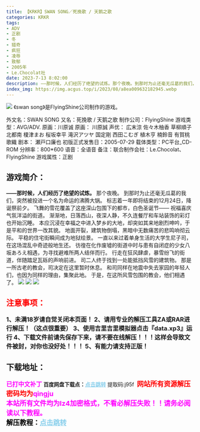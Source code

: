 ```yaml
---
title: 【KRKR】SWAN SONG／死挽歌 / 天鹅之歌
categories: KRKR
tags:
- ADV
- 正剧
- 冬
- 猎奇
- 疯狂
- 凌辱
- 致郁
- 2005年
- Le.Chocolat社
date: 2023-7-13 8:02:00
description: ——那时候，人们经历了绝望的试炼。那个夜晚。到那时为止还毫无瓜葛的我们，突然被投进一个名为命运的沸腾大锅。标志着一年即将结束的12月24日，降诞祭前夕。飞舞的雪花覆盖了这座深山包围下的都市，白色圣诞节——祝福喜庆气氛洋溢的街道。渐渐地，日落西山，夜深人静，不久连餐厅和车站装饰的彩灯也开始沉睡。
index_img: https://img.acgus.top/i/2023/08/a8ea009632182945.webp
---
```

![](https://img.acgus.top/i/2023/08/a8ea009632182945.webp)
《swan song》是FlyingShine公司制作的游戏。

外文名：SWAN SONG
又名：死挽歌 / 天鹅之歌
制作公司：FlyingShine
游戏类型：AVG/ADV.
原画：川原诚
原画： 川原誠
声优： 広末涼 佐々木柚香 草柳順子 北都南 榎津まお 桜坂幸平 滝沢アツヤ 国定剛 西田こむぎ 植木亨 楠鈴音 有賀桃 歌織
剧本： 瀬戸口廉也
初版正式发售日：2005-07-29
载体类型：PC平台_CD-ROM
分辨率：800*600
语音：全语音
备注：联合制作会社：Le.Chocolat、FlyingShine
游戏属性：正剧

## 游戏简介：
**——那时候，人们经历了绝望的试炼。**
那个夜晚。
到那时为止还毫无瓜葛的我们，突然被投进一个名为命运的沸腾大锅。
标志着一年即将结束的12月24日，降诞祭前夕。
飞舞的雪花覆盖了这座深山包围下的都市，白色圣诞节——
祝福喜庆气氛洋溢的街道。
渐渐地，日落西山，夜深人静，不久连餐厅和车站装饰的彩灯也开始沉睡。
本应沉浸在幸福之中进入梦乡的大地，却突如其来地剧烈呻吟，于是平和的世界一改其貌。
地面开裂，建筑物倒塌，黑暗中无数痛苦的悲鸣响彻云际。
平稳的住宅街瞬间成为地狱绘景。
一直以来过着单身生活的大学生尼子司，在这场混乱中奇迹般地生还。
彷徨在化作废墟的街道中时与患有自闭症的少女八坂あろえ相遇，为寻找避难所两人结伴而行。
行走在狂风肆虐，暴雪纷飞的街道，伴随踏足瓦砾的声响前进。
司二人终于找到一处能抵挡风雪的建筑物。
那是一所古老的教会，司决定在这里暂时休息。
和司同样在地震中失去家园的年轻人们，也因为同样的理由，集聚此地。
于是，在这所风雪包围的教会，他们相遇了。
![](https://img.acgus.top/i/2023/08/2ef8df047c182954.webp)
![](https://img.acgus.top/i/2023/08/078e7dfcf1182951.webp)
![](https://img.acgus.top/i/2023/08/d644d5f94d182948.webp)





## <font color=#FF0000 >注意事项：</font>
<font size=3><b>1、未满18岁请自觉关闭本页面！
2、请用专业的解压工具ZA或RAR进行解压！（这点很重要）
3、使用吉里吉里模拟器点击『data.xp3』运行
4、下载文件前请先保存下来，请不要在线解压！！！这样会导致文件被封，对你也没好处！！！
5、有能力请支持正版！</b></font>

## 下载地址：
<font color=#FF00FF size=3><b>已打中文补丁</b></font>
<b>百度网盘下载点：</b><a href="https://pan.baidu.com/s/1TtofRrTZFeKHgjAUrgzj3Q?pwd=j95f" style="color: #87CEEB;"><b>点击跳转</b></a> 提取码:j95f
<a style="padding: 0" href="https://post.qingju.org/AD/"><img style="max-width:100%" src="https://img.acgus.top/i/2024/07/478f689b8021d8d499ab43d21acf137a.gif" alt=""></a>
<b><font color=#FF0000 size=4>网站所有资源解压密码均为</b></font><b><font color=#FF00FF size=4>qingju</font><font color=#FF0000 ></font></b><br><b><font color=#FF00FF size=4>本站所有文件均为lz4加密格式，不看必解压失败！！请务必阅读以下教程。</b></font><br><b><font color=#000 size=4>解压教程：</b><a href="https://post.qingju.org/tutorial/000/" style="color: #87CEEB;"><b>点击跳转</b></a>
